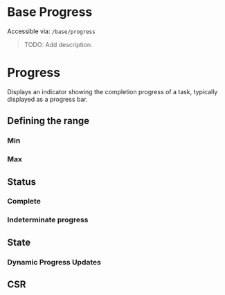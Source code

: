 # Base Progress

Accessible via: `/base/progress`

> TODO: Add description.

# Progress

Displays an indicator showing the completion progress of a task, typically displayed as a progress bar.

<Showcase name="hero" />

## Defining the range

### Min
<Showcase name="min" />

### Max
<Showcase name="max" />

## Status

### Complete
<Showcase name="complete" />

### Indeterminate progress
<Showcase name="indeterminate" />

## State
### Dynamic Progress Updates
<Showcase name="reactive" />

## CSR
<Showcase name="csr" />
